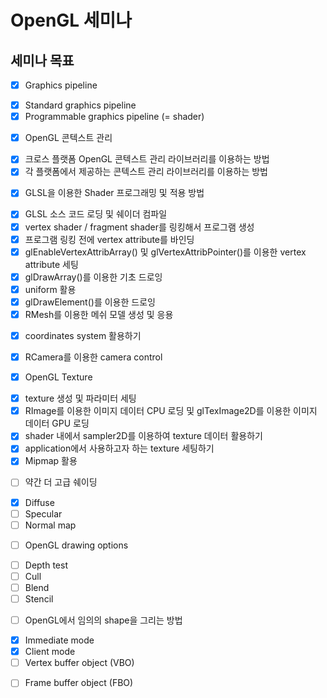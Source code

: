 # OpenGL 세미나

## 세미나 목표
- [x] Graphics pipeline
 * [x] Standard graphics pipeline
 * [x] Programmable graphics pipeline (= shader)
- [x] OpenGL 콘텍스트 관리
 * [x] 크로스 플랫폼 OpenGL 콘텍스트 관리 라이브러리를 이용하는 방법
 * [x] 각 플랫폼에서 제공하는 콘텍스트 관리 라이브러리를 이용하는 방법
- [x] GLSL을 이용한 Shader 프로그래밍 및 적용 방법
 * [x] GLSL 소스 코드 로딩 및 쉐이더 컴파일
 * [x] vertex shader / fragment shader를 링킹해서 프로그램 생성
 * [x] 프로그램 링킹 전에 vertex attribute를 바인딩
 * [x] glEnableVertexAttribArray() 및 glVertexAttribPointer()를 이용한 vertex attribute 세팅
 * [x] glDrawArray()를 이용한 기초 드로잉
 * [x] uniform 활용
 * [x] glDrawElement()를 이용한 드로잉
 * [x] RMesh를 이용한 메쉬 모델 생성 및 응용
- [x] coordinates system 활용하기
 * [x] RCamera를 이용한 camera control
- [x] OpenGL Texture
 * [x] texture 생성 및 파라미터 세팅
 * [x] RImage를 이용한 이미지 데이터 CPU 로딩 및 glTexImage2D를 이용한 이미지 데이터 GPU 로딩
 * [x] shader 내에서 sampler2D를 이용하여 texture 데이터 활용하기
 * [x] application에서 사용하고자 하는 texture 세팅하기
 * [x] Mipmap 활용
- [ ] 약간 더 고급 쉐이딩
 * [x] Diffuse
 * [ ] Specular
 * [ ] Normal map
- [ ] OpenGL drawing options
 * [ ] Depth test
 * [ ] Cull
 * [ ] Blend
 * [ ] Stencil
- [ ] OpenGL에서 임의의 shape을 그리는 방법
 * [x] Immediate mode
 * [x] Client mode
 * [ ] Vertex buffer object (VBO)
- [ ] Frame buffer object (FBO)
